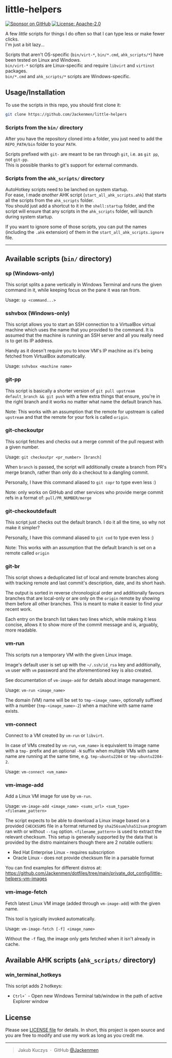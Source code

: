 # little-helpers

[![Sponsor on GitHub](https://img.shields.io/github/sponsors/Jackenmen?logo=github)](https://github.com/sponsors/Jackenmen)
[![License: Apache-2.0](https://img.shields.io/badge/License-Apache--2.0-blue.svg)](https://opensource.org/licenses/Apache-2.0)

A few *little* scripts for things I do often so that I can type less
or make fewer clicks.\
I'm just a bit lazy...

Scripts that aren't OS-specific (`bin/virt-*`, `bin/*.cmd`, `ahk_scripts/*`) have been tested on Linux and Windows.\
`bin/virt-*` scripts are Linux-specific and require `libvirt` and `virtinst` packages.\
`bin/*.cmd` and `ahk_scripts/*` scripts are Windows-specific.

## Usage/Installation

To use the scripts in this repo, you should first clone it:

```sh
git clone https://github.com/Jackenmen/little-helpers
```

### Scripts from the `bin/` directory

After you have the repository cloned into a folder, you just need to
add the `REPO_PATH/bin` folder to your `PATH`.

Scripts prefixed with `git-` are meant to be ran through `git`,
i.e. as `git pp`, not `git-pp`.\
This is possible thanks to git's support for external commands.

### Scripts from the `ahk_scripts/` directory

AutoHotkey scripts need to be lanched on system startup.\
For ease, I made *another* AHK script (`start_all_ahk_scripts.ahk`)
that starts all the scripts from the `ahk_scripts` folder.\
You should just add a shortcut to it in the `shell:startup` folder,
and the script will ensure that any scripts in the `ahk_scripts` folder,
will launch during system startup.

If you want to ignore some of those scripts,
you can put the names (including the `.ahk` extension) of them
in the `start_all_ahk_scripts.ignore` file.

---

## Available scripts (`bin/` directory)

### sp (Windows-only)

This script splits a pane vertically in Windows Terminal
and runs the given command in it,
while keeping focus on the pane it was ran from.

Usage: `sp <command...>`

### sshvbox (Windows-only)

This script allows you to start an SSH connection to a VirtualBox virtual machine
which uses the name that you provided to the command. It is assumed that the machine
is running an SSH server and all you really need is to get its IP address.

Handy as it doesn't require you to know VM's IP machine
as it's being fetched from VirtualBox automatically.

Usage: `sshvbox <machine name>`

### git-pp

This script is basically a shorter version of
`git pull upstream default_branch && git push`
with a few extra things that ensure, you're in the right branch
and it works no matter what name the default branch has.

Note: This works with an assumption that the remote for upstream is called `upstream`
and that the remote for your fork is called `origin`.

### git-checkoutpr

This script fetches and checks out a merge commit of the pull request
with a given number.

Usage: `git checkoutpr <pr_number> [branch]`

When `branch` is passed, the script will additionally create a branch
from PR's merge branch, rather than only do a checkout to a dangling commit.

Personally, I have this command aliased to `git copr` to type even less :)

Note: only works on GitHub and other services who provide merge commit refs
in a format of: `pull/PR_NUMBER/merge`

### git-checkoutdefault

This script just checks out the default branch.
I do it all the time, so why not make it simpler?

Personally, I have this command aliased to `git cod` to type even less :)

Note: This works with an assumption that
the default branch is set on a remote called `origin`

### git-br

This script shows a deduplicated list of local and remote branches along with
tracking remote and last commit's description, date, and its short hash.

The output is sorted in reverse chronological order and additionally favours
branches that are local-only or are only on the `origin` remote by showing them
before all other branches. This is meant to make it easier to find *your* recent work.

Each entry on the branch list takes two lines which, while making it less concise,
allows it to show more of the commit message and is, arguably, more readable.

### vm-run

This scripts run a temporary VM with the given Linux image.

Image's default user is set up with the `~/.ssh/id_rsa` key and additionally,
`vm` user with `vm` password and the aforementioned key is also created.

See documentation of `vm-image-add` for details about image management.

Usage: `vm-run <image_name>`

The domain (VM) name will be set to `tmp-<image_name>`, optionally suffixed with
a number (`tmp-<image_name>-2`) when a machine with same name exists.

### vm-connect

Connect to a VM created by `vm-run` or `libvirt`.

In case of VMs created by `vm-run`, `<vm_name>` is equivalent to image name
with a `tmp-` prefix and an optional `-N` suffix when multiple VMs with same name
are running at the same time, e.g. `tmp-ubuntu2204` or `tmp-ubuntu2204-2`.

Usage: `vm-connect <vm_name>`

### vm-image-add

Add a Linux VM image for use by `vm-run`.

Usage: `vm-image-add <image_name> <sums_url> <sum_type> <filename_pattern>`

The script expects to be able to download a Linux image based on
a provided `CHECKSUMS` file in a format returned by `sha256sum`/`sha512sum` program
ran with or without `--tag` option. `<filename_pattern>` is used to extract
the relevant checksum. This setup is generally supported by the data that is provided
by the distro maintainers though there are 2 notable outliers:
- Red Hat Enterprise Linux - requires subscription
- Oracle Linux - does not provide checksum file in a parsable format

You can find examples for different distros at:
https://github.com/Jackenmen/dotfiles/tree/main/private_dot_config/little-helpers-vm-images

### vm-image-fetch

Fetch latest Linux VM image (added through `vm-image-add`) with the given name.

This tool is typically invoked automatically.

Usage: `vm-image-fetch [-f] <image_name>`

Without the `-f` flag, the image only gets fetched when it isn't already in cache.

## Available AHK scripts (`ahk_scripts/` directory)

### win_terminal_hotkeys

This script adds 2 hotkeys:

- `` Ctrl+` `` - Open new Windows Terminal tab/window
in the path of active Explorer window

## License

Please see [LICENSE file](LICENSE) for details.
In short, this project is open source and you are free to modify
and use my work as long as you credit me.

---

> Jakub Kuczys &nbsp;&middot;&nbsp;
> GitHub [@Jackenmen](https://github.com/Jackenmen)
